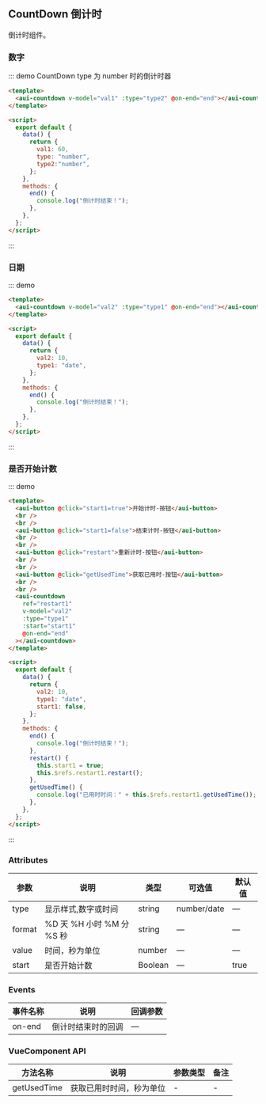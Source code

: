 ## CountDown 倒计时

倒计时组件。

### 数字

::: demo CountDown type 为 number 时的倒计时器
```html
<template>
  <aui-countdown v-model="val1" :type="type2" @on-end="end"></aui-countdown>
</template>

<script>
  export default {
    data() {
      return {
        val1: 60,
        type: "number",
        type2:"number",
      };
    },
    methods: {
      end() {
        console.log("倒计时结束！");
      },
    },
  };
</script>
```

:::

### 日期

::: demo
```html
<template>
  <aui-countdown v-model="val2" :type="type1" @on-end="end"></aui-countdown>
</template>

<script>
  export default {
    data() {
      return {
        val2: 10,
        type1: "date",
      };
    },
    methods: {
      end() {
        console.log("倒计时结束！");
      },
    },
  };
</script>
```

:::

### 是否开始计数

::: demo
```html
<template>
  <aui-button @click="start1=true">开始计时-按钮</aui-button>
  <br />
  <br />
  <aui-button @click="start1=false">结束计时-按钮</aui-button>
  <br />
  <br />
  <aui-button @click="restart">重新计时-按钮</aui-button>
  <br />
  <br />
  <aui-button @click="getUsedTime">获取已用时-按钮</aui-button>
  <br />
  <br />
  <aui-countdown
    ref="restart1"
    v-model="val2"
    :type="type1"
    :start="start1"
    @on-end="end"
  ></aui-countdown>
</template>

<script>
  export default {
    data() {
      return {
        val2: 10,
        type1: "date",
        start1: false,
      };
    },
    methods: {
      end() {
        console.log("倒计时结束！");
      },
      restart() {
        this.start1 = true;
        this.$refs.restart1.restart();
      },
      getUsedTime() {
        console.log("已用时时间：" + this.$refs.restart1.getUsedTime());
      },
    },
  };
</script>
```

:::

### Attributes

| 参数   | 说明                      | 类型    | 可选值      | 默认值 |
| ------ | ------------------------- | ------- | ----------- | ------ |
| type   | 显示样式,数字或时间       | string  | number/date | —      |
| format | %D 天 %H 小时 %M 分 %S 秒 | string  | —           | —      |
| value  | 时间，秒为单位            | number  | —           | —      |
| start  | 是否开始计数              | Boolean | —           | true   |

### Events

| 事件名称 | 说明               | 回调参数 |
| -------- | ------------------ | -------- |
| on-end   | 倒计时结束时的回调 | —        |

### VueComponent API

| 方法名称    | 说明                     | 参数类型 | 备注 |
| ----------- | ------------------------ | -------- | ---- |
| getUsedTime | 获取已用时时间，秒为单位 | -        | -    |
